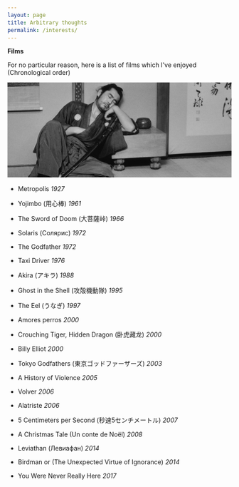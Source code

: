 ```yaml
---
layout: page
title: Arbitrary thoughts
permalink: /interests/
---
```


**Films**

For no particular reason, here is a list of films which I've enjoyed (Chronological order)

![Sanjuro](assets/Sanjuro.jpg)

- Metropolis *1927*

- Yojimbo (用心棒) *1961*

- The Sword of Doom (大菩薩峠) *1966*

- Solaris (Солярис) *1972*

- The Godfather *1972*

- Taxi Driver *1976*

- Akira (アキラ) *1988*

- Ghost in the Shell (攻殻機動隊) *1995*

- The Eel (うなぎ) *1997*

- Amores perros *2000*

- Crouching Tiger, Hidden Dragon (卧虎藏龙) *2000*

- Billy Elliot *2000*

- Tokyo Godfathers (東京ゴッドファーザーズ) *2003*

- A History of Violence *2005*

- Volver *2006*

- Alatriste *2006*

- 5 Centimeters per Second (秒速5センチメートル) *2007*

- A Christmas Tale (Un conte de Noël) *2008*

- Leviathan (Левиафан) *2014*

- Birdman or (The Unexpected Virtue of Ignorance) *2014*

- You Were Never Really Here *2017*